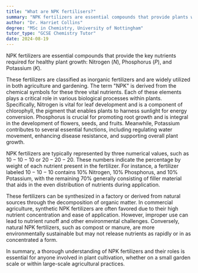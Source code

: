 ```yaml
---
title: "What are NPK fertilisers?"
summary: "NPK fertilizers are essential compounds that provide plants with vital nutrients: Nitrogen (N), Phosphorus (P), and Potassium (K), crucial for healthy growth and development."
author: "Dr. Harriet Collins"
degree: "MSc in Chemistry, University of Nottingham"
tutor_type: "GCSE Chemistry Tutor"
date: 2024-08-19
---
```


NPK fertilizers are essential compounds that provide the key nutrients required for healthy plant growth: Nitrogen ($N$), Phosphorus ($P$), and Potassium ($K$).

These fertilizers are classified as inorganic fertilizers and are widely utilized in both agriculture and gardening. The term "NPK" is derived from the chemical symbols for these three vital nutrients. Each of these elements plays a critical role in various biological processes within plants. Specifically, Nitrogen is vital for leaf development and is a component of chlorophyll, the pigment that enables plants to harness sunlight for energy conversion. Phosphorus is crucial for promoting root growth and is integral in the development of flowers, seeds, and fruits. Meanwhile, Potassium contributes to several essential functions, including regulating water movement, enhancing disease resistance, and supporting overall plant growth.

NPK fertilizers are typically represented by three numerical values, such as $10-10-10$ or $20-20-20$. These numbers indicate the percentage by weight of each nutrient present in the fertilizer. For instance, a fertilizer labeled $10-10-10$ contains $10\%$ Nitrogen, $10\%$ Phosphorus, and $10\%$ Potassium, with the remaining $70\%$ generally consisting of filler material that aids in the even distribution of nutrients during application.

These fertilizers can be synthesized in a factory or derived from natural sources through the decomposition of organic matter. In commercial agriculture, synthetic NPK fertilizers are often favored due to their high nutrient concentration and ease of application. However, improper use can lead to nutrient runoff and other environmental challenges. Conversely, natural NPK fertilizers, such as compost or manure, are more environmentally sustainable but may not release nutrients as rapidly or in as concentrated a form.

In summary, a thorough understanding of NPK fertilizers and their roles is essential for anyone involved in plant cultivation, whether on a small garden scale or within large-scale agricultural practices.
    